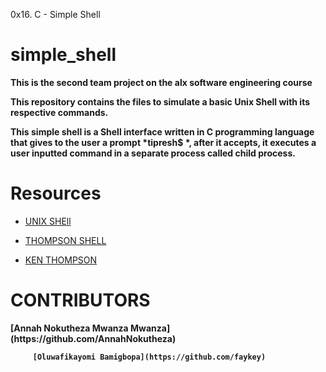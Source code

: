 0x16. C - Simple Shell
# simple_shell
<p> </p>
<strong>This is the second team project on the alx software engineering course</strong>

<p><strong>This repository contains the files to simulate a basic Unix Shell with its respective commands.

This simple shell is a Shell interface written in C programming language that gives to the user a prompt *tipresh$ *, after it accepts, it executes a user inputted command in a separate process called child process.</strong></p>
<p><h1>Resources</h1><p>

- [UNIX SHEll](https://en.m.wikipedia.org/wiki/Unix_shell)

- [THOMPSON SHELL](https://en.m.wikipedia.org/wiki/Thompson_shell)

- [KEN THOMPSON](https://en.m.wikipedia.org/wiki/Ken_Thompson)


<h1>CONTRIBUTORS</h1>
<strong>
         [Annah Nokutheza Mwanza Mwanza](https://github.com/AnnahNokutheza)

         [Oluwafikayomi Bamigbopa](https://github.com/faykey) 
</strong>
